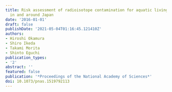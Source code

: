 ```yaml
---
title: Risk assessment of radioisotope contamination for aquatic living resources
  in and around Japan
date: '2016-01-01'
draft: false
publishDate: '2021-05-04T01:16:45.121410Z'
authors:
- Hiroshi Okamura
- Shiro Ikeda
- Takami Morita
- Shinto Eguchi
publication_types:
- '2'
abstract: ''
featured: false
publication: '*Proceedings of the National Academy of Sciences*'
doi: 10.1073/pnas.1519792113
---
```

